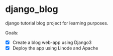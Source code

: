# django_blog
django tutorial blog project for learning purposes.

Goals:
-[x] Create a blog web-app using Django3
-[x] Deploy the app using Linode and Apache
